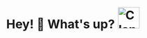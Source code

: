 <h1 align="center">Hey! 👋 What's up? <span align='left'>
<img src="https://img.icons8.com/?size=100&id=81250&format=png&color=000000" alt="C language" height="50" width="50" />
</span></h1>


